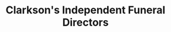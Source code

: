 ---
title: "Clarkson's Independent Funeral Directors"
url: /bristol/clarksons-independent-funeral-directors/
shop: funeral directors
---